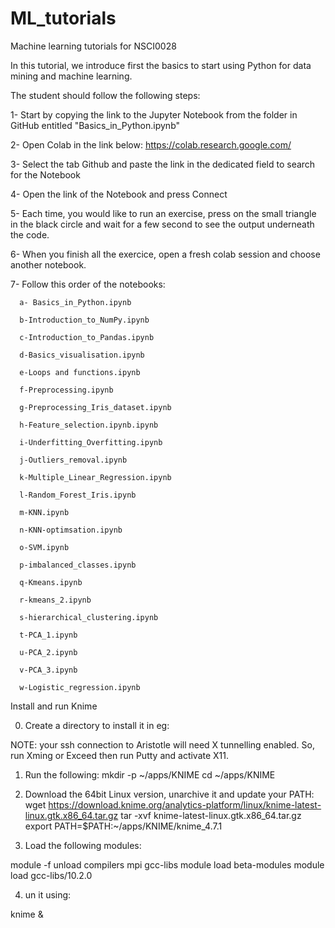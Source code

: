 # ML_tutorials
Machine learning tutorials for NSCI0028

In this tutorial, we introduce first the basics to start using Python for data mining and machine learning.

The student should follow the following steps:

1- Start by copying the link to the Jupyter Notebook from the folder in GitHub entitled "Basics_in_Python.ipynb"

2- Open Colab in the link below:
https://colab.research.google.com/

3- Select the tab Github and paste the link in the dedicated field to search for the Notebook

4- Open the link of the Notebook and press Connect

5- Each time, you would like to run an exercise, press on the small triangle in the black circle and wait for a few second to see the output underneath the code.

6- When you finish all the exercice, open a fresh colab session and choose another notebook.

7- Follow this order of the notebooks:

      a- Basics_in_Python.ipynb

      b-Introduction_to_NumPy.ipynb

      c-Introduction_to_Pandas.ipynb

      d-Basics_visualisation.ipynb

      e-Loops and functions.ipynb

      f-Preprocessing.ipynb
      
      g-Preprocessing_Iris_dataset.ipynb
     
      h-Feature_selection.ipynb.ipynb
      
      i-Underfitting_Overfitting.ipynb
      
      j-Outliers_removal.ipynb

      k-Multiple_Linear_Regression.ipynb
     
      l-Random_Forest_Iris.ipynb
      
      m-KNN.ipynb
      
      n-KNN-optimsation.ipynb
      
      o-SVM.ipynb
      
      p-imbalanced_classes.ipynb
        
      q-Kmeans.ipynb
      
      r-kmeans_2.ipynb
      
      s-hierarchical_clustering.ipynb
      
      t-PCA_1.ipynb
      
      u-PCA_2.ipynb
      
      v-PCA_3.ipynb
      
      w-Logistic_regression.ipynb
      
Install and run Knime
      
0) Create a directory to install it in eg:

NOTE: your ssh connection to Aristotle will need X tunnelling enabled. So, run Xming or Exceed then run Putty and activate X11.
1) Run the following:
mkdir -p ~/apps/KNIME
cd ~/apps/KNIME

2) Download the 64bit Linux version, unarchive it and update your PATH:
wget https://download.knime.org/analytics-platform/linux/knime-latest-linux.gtk.x86_64.tar.gz
tar -xvf knime-latest-linux.gtk.x86_64.tar.gz
export PATH=$PATH:~/apps/KNIME/knime_4.7.1

3) Load the following modules:

module -f unload compilers mpi gcc-libs
module load beta-modules
module load gcc-libs/10.2.0

4) un it using:

knime &




